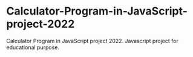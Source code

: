 # Calculator-Program-in-JavaScript-project-2022
Calculator Program in JavaScript project 2022. Javascript project for educational purpose.
